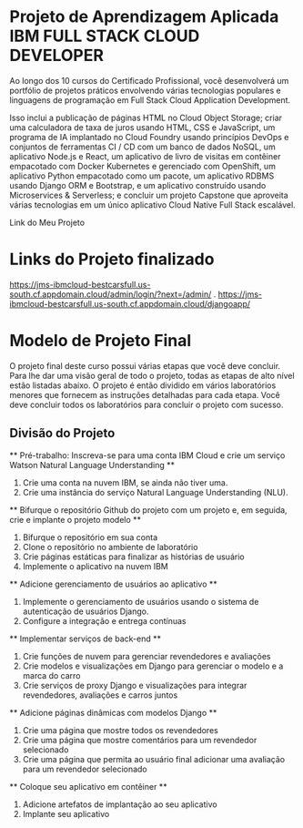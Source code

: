 # Projeto de Aprendizagem Aplicada IBM FULL STACK CLOUD DEVELOPER

Ao longo dos 10 cursos do Certificado Profissional, você desenvolverá um portfólio de projetos práticos envolvendo várias tecnologias populares e linguagens de programação em Full Stack Cloud Application Development.

Isso inclui a publicação de páginas HTML no Cloud Object Storage; criar uma calculadora de taxa de juros usando HTML, CSS e JavaScript, um programa de IA implantado no Cloud Foundry usando princípios DevOps e conjuntos de ferramentas CI / CD com um banco de dados NoSQL, um aplicativo Node.js e React, um aplicativo de livro de visitas em contêiner empacotado com Docker Kubernetes e gerenciado com OpenShift, um aplicativo Python empacotado como um pacote, um aplicativo RDBMS usando Django ORM e Bootstrap, e um aplicativo construído usando Microservices & Serverless; e concluir um projeto Capstone que aproveita várias tecnologias em um único aplicativo Cloud Native Full Stack escalável.

Link do Meu Projeto
# Links do Projeto finalizado
https://jms-ibmcloud-bestcarsfull.us-south.cf.appdomain.cloud/admin/login/?next=/admin/ .
https://jms-ibmcloud-bestcarsfull.us-south.cf.appdomain.cloud/djangoapp/


# Modelo de Projeto Final

O projeto final deste curso possui várias etapas que você deve concluir.
Para lhe dar uma visão geral de todo o projeto, todas as etapas de alto nível estão listadas abaixo.
O projeto é então dividido em vários laboratórios menores que fornecem as instruções detalhadas para cada etapa.
Você deve concluir todos os laboratórios para concluir o projeto com sucesso.

## Divisão do Projeto

** Pré-trabalho: Inscreva-se para uma conta IBM Cloud e crie um serviço Watson Natural Language Understanding **
1. Crie uma conta na nuvem IBM, se ainda não tiver uma.
2. Crie uma instância do serviço Natural Language Understanding (NLU).

** Bifurque o repositório Github do projeto com um projeto e, em seguida, crie e implante o projeto modelo **
1. Bifurque o repositório em sua conta
2. Clone o repositório no ambiente de laboratório
3. Crie páginas estáticas para finalizar as histórias de usuário
4. Implemente o aplicativo na nuvem IBM

** Adicione gerenciamento de usuários ao aplicativo **
1. Implemente o gerenciamento de usuários usando o sistema de autenticação de usuários Django.
2. Configure a integração e entrega contínuas

** Implementar serviços de back-end **
1. Crie funções de nuvem para gerenciar revendedores e avaliações
2. Crie modelos e visualizações em Django para gerenciar o modelo e a marca do carro
3. Crie serviços de proxy Django e visualizações para integrar revendedores, avaliações e carros juntos
 
** Adicione páginas dinâmicas com modelos Django **
1. Crie uma página que mostre todos os revendedores
2. Crie uma página que mostre comentários para um revendedor selecionado
3. Crie uma página que permita ao usuário final adicionar uma avaliação para um revendedor selecionado

** Coloque seu aplicativo em contêiner **
1. Adicione artefatos de implantação ao seu aplicativo
2. Implante seu aplicativo
